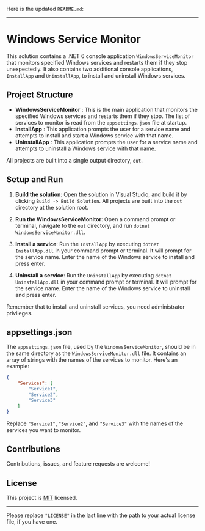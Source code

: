Here is the updated `README.md`:

---

# Windows Service Monitor

This solution contains a .NET 6 console application `WindowsServiceMonitor` that monitors specified Windows services and restarts them if they stop unexpectedly. It also contains two additional console applications, `InstallApp` and `UninstallApp`, to install and uninstall Windows services.

## Project Structure

- **WindowsServiceMonitor** : This is the main application that monitors the specified Windows services and restarts them if they stop. The list of services to monitor is read from the `appsettings.json` file at startup.
- **InstallApp** : This application prompts the user for a service name and attempts to install and start a Windows service with that name.
- **UninstallApp** : This application prompts the user for a service name and attempts to uninstall a Windows service with that name.

All projects are built into a single output directory, `out`.

## Setup and Run

1. **Build the solution**: Open the solution in Visual Studio, and build it by clicking `Build -> Build Solution`. All projects are built into the `out` directory at the solution root.

2. **Run the WindowsServiceMonitor**: Open a command prompt or terminal, navigate to the `out` directory, and run `dotnet WindowsServiceMonitor.dll`.

3. **Install a service**: Run the `InstallApp` by executing `dotnet InstallApp.dll` in your command prompt or terminal. It will prompt for the service name. Enter the name of the Windows service to install and press enter.

4. **Uninstall a service**: Run the `UninstallApp` by executing `dotnet UninstallApp.dll` in your command prompt or terminal. It will prompt for the service name. Enter the name of the Windows service to uninstall and press enter.

Remember that to install and uninstall services, you need administrator privileges.

## appsettings.json

The `appsettings.json` file, used by the `WindowsServiceMonitor`, should be in the same directory as the `WindowsServiceMonitor.dll` file. It contains an array of strings with the names of the services to monitor. Here's an example:

```json
{
    "Services": [
        "Service1",
        "Service2",
        "Service3"
    ]
}
```

Replace `"Service1"`, `"Service2"`, and `"Service3"` with the names of the services you want to monitor.

## Contributions

Contributions, issues, and feature requests are welcome!

## License

This project is [MIT](LICENSE) licensed.

---

Please replace `"LICENSE"` in the last line with the path to your actual license file, if you have one.
